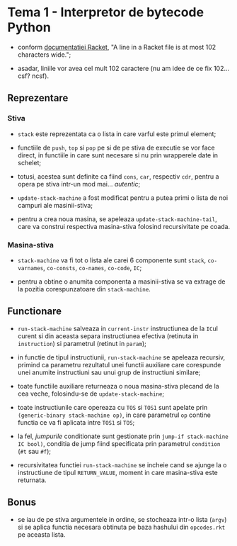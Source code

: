 # Tema 1 - Interpretor de bytecode Python

- conform [documentatiei Racket](https://docs.racket-lang.org/style/Textual_Matters.html#%28part._.Line_.Width%29), "A line in a Racket file is at most 102 characters wide.";

- asadar, liniile vor avea cel mult 102 caractere (nu am idee de ce fix 102... 
csf? ncsf).

## Reprezentare

### Stiva

- `stack` este reprezentata ca o lista in care varful este primul
element;

- functiile de `push`, `top` si `pop` pe si de pe stiva de executie se vor face
direct, in functiile in care sunt necesare si nu prin wrapperele date in schelet;

- totusi, acestea sunt definite ca fiind `cons`, `car`, respectiv `cdr`, pentru
a opera pe stiva intr-un mod mai... _autentic_;

- `update-stack-machine` a fost modificat pentru a putea primi o lista de
noi campuri ale masinii-stiva;

- pentru a crea noua masina, se apeleaza `update-stack-machine-tail`, care va
construi respectiva masina-stiva folosind recursivitate pe coada.

### Masina-stiva

- `stack-machine` va fi tot o lista ale carei 6 componente sunt
`stack`, `co-varnames`, `co-consts`, `co-names`, `co-code`, `IC`;

- pentru a obtine o anumita componenta a masinii-stiva se va extrage de la
pozitia corespunzatoare din `stack-machine`.

## Functionare

- `run-stack-machine` salveaza in `current-instr` instructiunea de la `IC`ul
curent si din aceasta separa instructiunea efectiva (retinuta in `instruction`)
si parametrul (retinut in `param`);

- in functie de tipul instructiunii, `run-stack-machine` se apeleaza recursiv,
primind ca parametru rezultatul unei functii auxiliare care corespunde unei
anumite instructiuni sau unui grup de instructiuni similare;

- toate functiile auxiliare returneaza o noua masina-stiva plecand de la cea
veche, folosindu-se de `update-stack-machine`;

- toate instructiunile care opereaza cu `TOS` si `TOS1` sunt
apelate prin `(generic-binary stack-machine op)`, in care parametrul `op`
contine functia ce va fi aplicata intre `TOS1` si `TOS`;

- la fel, _jumpurile_ conditionate sunt gestionate prin
`jump-if stack-machine IC bool)`, conditia de jump fiind specificata prin
parametrul `condition` (`#t` sau `#f`);

- recursivitatea functiei `run-stack-machine` se incheie cand se ajunge la o
instructiune de tipul `RETURN_VALUE`, moment in care masina-stiva este returnata.

## Bonus

- se iau de pe stiva argumentele in ordine, se stocheaza intr-o lista (`argv`)
si se aplica functia necesara obtinuta pe baza hashului din `opcodes.rkt`
pe aceasta lista.
